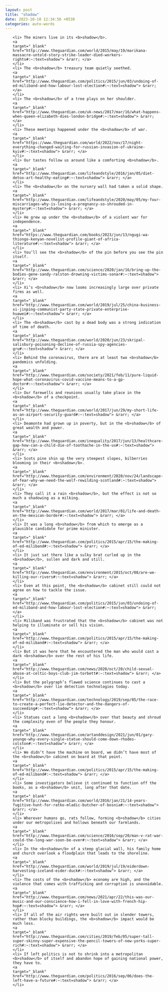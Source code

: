 ```yaml
---
layout: post
title: "shadow"
date: 2023-10-10 12:34:56 +0530
categories: auto-words
---
```

<ol>

    <li> The miners live in its <b>shadow</b>.
    <a 
    target="_blank" 
    href="http://www.theguardian.com/world/2015/may/19/marikana-massacre-untold-story-strike-leader-died-workers-rights#:~:text=shadow"> &rarr; </a>
    </li>
    <li> The <b>shadow</b> treasury team quietly seethed.
    <a 
    target="_blank" 
    href="http://www.theguardian.com/politics/2015/jun/03/undoing-of-ed-miliband-and-how-labour-lost-election#:~:text=shadow"> &rarr; </a>
    </li>
    <li> The <b>shadow</b> of a tree plays on her shoulder.
    <a 
    target="_blank" 
    href="http://www.theguardian.com/uk-news/2017/mar/16/what-happens-when-queen-elizabeth-dies-london-bridge#:~:text=shadow"> &rarr; </a>
    </li>
    <li> These meetings happened under the <b>shadow</b> of war.
    <a 
    target="_blank" 
    href="https://www.theguardian.com/world/2022/nov/17/night-everything-changed-waiting-for-russian-invasion-of-ukraine-kyiv#:~:text=shadow"> &rarr; </a>
    </li>
    <li> Our tastes follow us around like a comforting <b>shadow</b>.
    <a 
    target="_blank" 
    href="http://www.theguardian.com/lifeandstyle/2016/jan/05/diet-detox-art-healthy-eating#:~:text=shadow"> &rarr; </a>
    </li>
    <li> The <b>shadow</b> on the nursery wall had taken a solid shape.
    <a 
    target="_blank" 
    href="http://www.theguardian.com/lifeandstyle/2020/may/05/my-four-miscarriages-why-is-losing-a-pregnancy-so-shrouded-in-mystery#:~:text=shadow"> &rarr; </a>
    </li>
    <li> He grew up under the <b>shadow</b> of a violent war for independence.
    <a 
    target="_blank" 
    href="https://www.theguardian.com/books/2023/jun/13/ngugi-wa-thiongo-kenyan-novelist-profile-giant-of-africa-literature#:~:text=shadow"> &rarr; </a>
    </li>
    <li> You’ll see the <b>shadow</b> of the pin before you see the pin itself.
    <a 
    target="_blank" 
    href="http://www.theguardian.com/science/2020/jan/16/bring-up-the-bodies-gene-sandy-ralston-drowning-victims-sonar#:~:text=shadow"> &rarr; </a>
    </li>
    <li> Xi’s <b>shadow</b> now looms increasingly large over private firms as well.
    <a 
    target="_blank" 
    href="http://www.theguardian.com/world/2019/jul/25/china-business-xi-jinping-communist-party-state-private-enterprise-huawei#:~:text=shadow"> &rarr; </a>
    </li>
    <li> The <b>shadow</b> cast by a dead body was a strong indication of time of death.
    <a 
    target="_blank" 
    href="http://www.theguardian.com/world/2020/jun/23/skripal-salisbury-poisoning-decline-of-russia-spy-agencies-gru#:~:text=shadow"> &rarr; </a>
    </li>
    <li> Behind the coronavirus, there are at least two <b>shadow</b> pandemics unfolding.
    <a 
    target="_blank" 
    href="http://www.theguardian.com/society/2021/feb/11/pure-liquid-hope-what-coronavirus-covid-vaccine-means-to-a-gp-doctor#:~:text=shadow"> &rarr; </a>
    </li>
    <li> Our farewells and reunions usually take place in the <b>shadow</b> of a checkpoint.
    <a 
    target="_blank" 
    href="http://www.theguardian.com/world/2017/jun/29/my-short-life-as-an-airport-security-guard#:~:text=shadow"> &rarr; </a>
    </li>
    <li> Deamonte had grown up in poverty, but in the <b>shadow</b> of great wealth and power.
    <a 
    target="_blank" 
    href="http://www.theguardian.com/inequality/2017/jun/13/healthcare-gap-how-can-a-child-die-of-toothache-in-the-us#:~:text=shadow"> &rarr; </a>
    </li>
    <li> Scots pine shin up the very steepest slopes, bilberries blooming in their <b>shadow</b>.
    <a 
    target="_blank" 
    href="http://www.theguardian.com/environment/2020/nov/24/landscape-of-fear-why-we-need-the-wolf-rewilding-scotland#:~:text=shadow"> &rarr; </a>
    </li>
    <li> They call it a rain <b>shadow</b>, but the effect is not so much a shadowing as a milking.
    <a 
    target="_blank" 
    href="http://www.theguardian.com/world/2017/mar/01/life-and-death-on-the-mexican-border#:~:text=shadow"> &rarr; </a>
    </li>
    <li> It was a long <b>shadow</b> from which to emerge as a plausible candidate for prime minister.
    <a 
    target="_blank" 
    href="http://www.theguardian.com/politics/2015/apr/15/the-making-of-ed-miliband#:~:text=shadow"> &rarr; </a>
    </li>
    <li> It just sat there like a sulky brat curled up in the <b>shadow</b>, sullen and dark and still.
    <a 
    target="_blank" 
    href="http://www.theguardian.com/environment/2015/oct/08/are-we-killing-our-rivers#:~:text=shadow"> &rarr; </a>
    </li>
    <li> Even at this point, the <b>shadow</b> cabinet still could not agree on how to tackle the issue.
    <a 
    target="_blank" 
    href="http://www.theguardian.com/politics/2015/jun/03/undoing-of-ed-miliband-and-how-labour-lost-election#:~:text=shadow"> &rarr; </a>
    </li>
    <li> Miliband was frustrated that the <b>shadow</b> cabinet was not helping to illuminate or sell his vision.
    <a 
    target="_blank" 
    href="http://www.theguardian.com/politics/2015/apr/15/the-making-of-ed-miliband#:~:text=shadow"> &rarr; </a>
    </li>
    <li> But it was here that he encountered the man who would cast a dark <b>shadow</b> over the rest of his life.
    <a 
    target="_blank" 
    href="http://www.theguardian.com/news/2020/oct/20/child-sexual-abuse-at-celtic-boys-club-jim-torbett#:~:text=shadow"> &rarr; </a>
    </li>
    <li> But the polygraph’s flawed science continues to cast a <b>shadow</b> over lie detection technologies today.
    <a 
    target="_blank" 
    href="http://www.theguardian.com/technology/2019/sep/05/the-race-to-create-a-perfect-lie-detector-and-the-dangers-of-succeeding#:~:text=shadow"> &rarr; </a>
    </li>
    <li> Statues cast a long <b>shadow</b> over that beauty and shroud the complexity even of the people they honour.
    <a 
    target="_blank" 
    href="http://www.theguardian.com/artanddesign/2021/jun/01/gary-younge-why-every-single-statue-should-come-down-rhodes-colston#:~:text=shadow"> &rarr; </a>
    </li>
    <li> We didn’t have the machine on board, we didn’t have most of the <b>shadow</b> cabinet on board at that point.
    <a 
    target="_blank" 
    href="http://www.theguardian.com/politics/2015/apr/15/the-making-of-ed-miliband#:~:text=shadow"> &rarr; </a>
    </li>
    <li> Some investigators believe it continued to function off the books, as a <b>shadow</b> unit, long after that date.
    <a 
    target="_blank" 
    href="http://www.theguardian.com/world/2016/jan/21/14-years-fugitive-hunt-for-ratko-mladic-butcher-of-bosnia#:~:text=shadow"> &rarr; </a>
    </li>
    <li> Wherever humans go, rats follow, forming <b>shadow</b> cities under our metropolises and hollows beneath our farmlands.
    <a 
    target="_blank" 
    href="http://www.theguardian.com/science/2016/sep/20/man-v-rat-war-could-the-long-war-soon-be-over#:~:text=shadow"> &rarr; </a>
    </li>
    <li> In the <b>shadow</b> of a steep glacial wall, his family home and church overlook a floodplain that leads to the shoreline.
    <a 
    target="_blank" 
    href="http://www.theguardian.com/world/2019/jul/19/eiderdown-harvesting-iceland-eider-duck#:~:text=shadow"> &rarr; </a>
    </li>
    <li> The costs of the <b>shadow</b> economy are high, and the violence that comes with trafficking and corruption is unavoidable.
    <a 
    target="_blank" 
    href="http://www.theguardian.com/news/2021/apr/22/this-was-our-music-and-our-conscience-how-i-fell-in-love-with-french-hip-hop#:~:text=shadow"> &rarr; </a>
    </li>
    <li> If all of the air rights were built out in slender towers, rather than blocky buildings, the <b>shadow</b> impact would be much less.
    <a 
    target="_blank" 
    href="http://www.theguardian.com/cities/2019/feb/05/super-tall-super-skinny-super-expensive-the-pencil-towers-of-new-yorks-super-rich#:~:text=shadow"> &rarr; </a>
    </li>
    <li> If left politics is not to shrink into a metropolitan <b>shadow</b> of itself and abandon hope of gaining national power, they have to.
    <a 
    target="_blank" 
    href="http://www.theguardian.com/politics/2016/sep/06/does-the-left-have-a-future#:~:text=shadow"> &rarr; </a>
    </li>